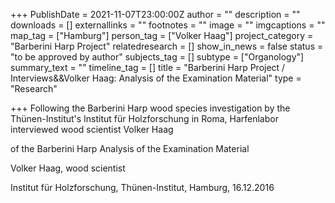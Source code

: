 +++
PublishDate = 2021-11-07T23:00:00Z
author = ""
description = ""
downloads = []
externallinks = ""
footnotes = ""
image = ""
imgcaptions = ""
map_tag = ["Hamburg"]
person_tag = ["Volker Haag"]
project_category = "Barberini Harp Project"
relatedresearch = []
show_in_news = false
status = "to be approved by author"
subjects_tag = []
subtype = ["Organology"]
summary_text = ""
timeline_tag = []
title = "Barberini Harp Project / Interviews&&Volker Haag: Analysis of the Examination Material"
type = "Research"

+++
Following the Barberini Harp wood species investigation by the Thünen-Institut's Institut für Holzforschung in Roma, Harfenlabor interviewed wood scientist Volker Haag 

of the Barberini Harp Analysis of the Examination Material

Volker Haag, wood scientist

Institut für Holzforschung, Thünen-Institut, Hamburg, 16.12.2016